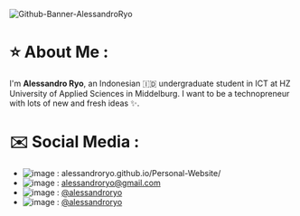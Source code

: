 <!-- BANNER IMAGE -->
![Github-Banner-AlessandroRyo](https://user-images.githubusercontent.com/89993118/153680175-0d9635f0-63b6-45d9-8ec4-18db970117d6.png)

<!-- ABOUT ME -->
# ⭐ About Me :
I'm __Alessandro Ryo__, an Indonesian 🇮🇩 undergraduate student in ICT at HZ University of Applied Sciences in Middelburg. I want to be a technopreneur with lots of new and fresh ideas ✨.

<!-- SOCIAL MEDIA -->
# ✉️ Social Media :
- ![image](https://img.shields.io/badge/website-000000?style=for-the-badge&logo=About.me&logoColor=white) : alessandroryo.github.io/Personal-Website/
- ![image](https://img.shields.io/badge/Gmail-D14836?style=for-the-badge&logo=gmail&logoColor=white) : alessandroryo@gmail.com
- ![image](https://img.shields.io/badge/Instagram-E4405F?style=for-the-badge&logo=instagram&logoColor=white) : [@alessandroryo](https://www.instagram.com/alessandroryo/)
- ![image](https://img.shields.io/badge/Discord-5865F2?style=for-the-badge&logo=discord&logoColor=white) : [@alessandroryo](https://www.instagram.com/alessandroryo/)

<!--
**alessandroryo/AlessandroRyo** is a ✨ _special_ ✨ repository because its `README.md` (this file) appears on your GitHub profile.

Here are some ideas to get you started:

- 🔭 I’m currently working on ...
- 🌱 I’m currently learning ...
- 👯 I’m looking to collaborate on ...
- 🤔 I’m looking for help with ...
- 💬 Ask me about ...
- 📫 How to reach me: ...
- 😄 Pronouns: ...
- ⚡ Fun fact: ...
-->
